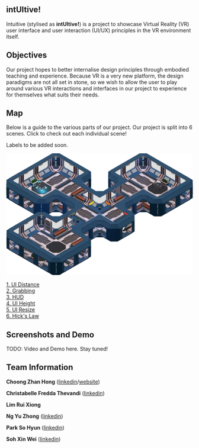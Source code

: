 ## intUItive!
Intuitive (stylised as **intUItive!**) is a project to showcase Virtual Reality (VR) user interface
and user interaction (UI/UX) principles in the VR environment itself.

## Objectives
Our project hopes to better internalise design principles through embodied teaching and experience.
Because VR is a very new platform, the design paradigms are not all set in stone,
so we wish to allow the user to play around various VR interactions and interfaces in our project to
experience for themselves what suits their needs.

## Map
Below is a guide to the various parts of our project.
Our project is split into 6 scenes. Click to check out each individual scene!

Labels to be added soon.

![](MapImages/0_Start.png)

[1. UI Distance](1_UIDistance/relocation.md)\
[2. Grabbing](2_Grabbing/grabbing.md)\
[3. HUD](3_HUD/hud.md)\
[4. UI Height](4_UIHeight/height.md)\
[5. UI Resize](5_UIResize/resize.md)\
[6. Hick's Law](6_HicksLaw/hickslaw.md)

## Screenshots and Demo

TODO: Video and Demo here. Stay tuned!

## Team Information
**Choong Zhan Hong** ([linkedin](https://www.linkedin.com/in/choongzhanhong/)/[website](https://choongzhanhong.github.io/))

**Christabelle Fredda Thevandi** ([linkedin](https://www.linkedin.com/in/christabelle-thevandi/))

**Lim Rui Xiong**

**Ng Yu Zhong** ([linkedin](https://www.linkedin.com/in/ng-yu-zhong-3ba599142/))

**Park So Hyun** ([linkedin](https://www.linkedin.com/in/so-hyun-park-8371b322a/))

**Soh Xin Wei** ([linkedin](https://www.linkedin.com/in/xiinweii/))
